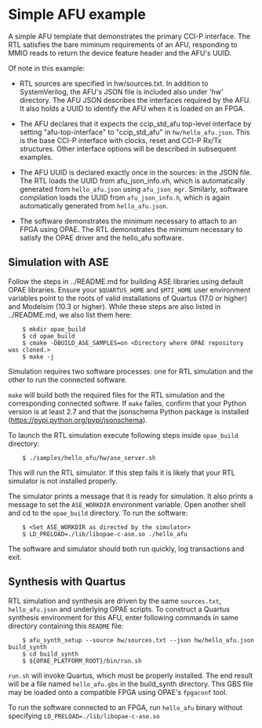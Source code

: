 # Simple AFU example

A simple AFU template that demonstrates the primary CCI-P interface.  The
RTL satisfies the bare miminum requirements of an AFU, responding to MMIO
reads to return the device feature header and the AFU's UUID.

Of note in this example:

- RTL sources are specified in hw/sources.txt.  In addition to
  SystemVerilog, the AFU's JSON file is included also under 'hw' directory.  The AFU JSON
  describes the interfaces required by the AFU.  It also holds a UUID to
  identify the AFU when it is loaded on an FPGA.

- The AFU declares that it expects the ccip_std_afu top-level interface by
  setting "afu-top-interface" to "ccip_std_afu" in `hw/hello_afu.json`.
  This is the base CCI-P interface with clocks, reset and CCI-P Rx/Tx
  structures.  Other interface options will be described in subsequent
  examples.

- The AFU UUID is declared exactly once in the sources: in the JSON file.
  The RTL loads the UUID from afu_json_info.vh, which is automatically generated
  from `hello_afu.json` using `afu_json_mgr`. Similarly, software compilation loads the
  UUID from `afu_json_info.h`, which is again automatically generated from `hello_afu.json`.

- The software demonstrates the minimum necessary to attach to an FPGA
  using OPAE.  The RTL demonstrates the minimum necessary to satisfy the
  OPAE driver and the hello_afu software.

## Simulation with ASE

  Follow the steps in ../README.md for building ASE libraries using default OPAE libraries.
  Ensure your `$QUARTUS_HOME` and `$MTI_HOME` user environment variables point
  to the roots of valid installations of Quartus (17.0 or higher) and Modelsim
  (10.3 or higher). While these steps are also listed in ../README.md, we also list them here:

```console
    $ mkdir opae_build
    $ cd opae_build
    $ cmake -DBUILD_ASE_SAMPLES=on <Directory where OPAE repository was cloned.>
    $ make -j
```

  Simulation requires two software processes: one for RTL simulation and
  the other to run the connected software.

  `make` will build both the required files for the RTL simulation and the corresponding connected softwre.
  If `make` failes, confirm that your Python version is at least 2.7 and
  that the jsonschema Python package is installed
  (https://pypi.python.org/pypi/jsonschema).

  To launch the RTL simulation execute following steps inside `opae_build` directory:

```console
    $ ./samples/hello_afu/hw/ase_server.sh
```

  This will run the RTL simulator.  If this step fails it is
  likely that your RTL simulator is not installed properly.

  The simulator prints a message that it is ready for simulation.  It also
  prints a message to set the `ASE_WORKDIR` environment variable.  Open
  another shell and cd to the `opae_build` directory.  To run the software:

```console
    $ <Set ASE_WORKDIR as directed by the simulator>
    $ LD_PRELOAD=./lib/libopae-c-ase.so ./hello_afu
```

  The software and simulator should both run quickly, log transactions and
  exit.

## Synthesis with Quartus #

  RTL simulation and synthesis are driven by the same `sources.txt`, `hello_afu.json` and
  underlying OPAE scripts.  To construct a Quartus synthesis environment
  for this AFU, enter following commands in same directory containing this
  `README` file:

```console
    $ afu_synth_setup --source hw/sources.txt --json hw/hello_afu.json build_synth
    $ cd build_synth
    $ ${OPAE_PLATFORM_ROOT}/bin/run.sh
```

  `run.sh` will invoke Quartus, which must be properly installed.  The end
  result will be a file named `hello_afu.gbs` in the build_synth directory.
  This GBS file may be loaded onto a compatible FPGA using OPAE's `fpgaconf`
  tool.

  To run the software connected to an FPGA, run `hello_afu` binary without specifying
  `LD_PRELOAD=./lib/libopae-c-ase.so`
